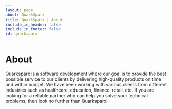 ```yaml
---
layout: page
about: QuarkSparx
title: QuarkSparx | About
include_in_header: false
include_in_footer: false
id: quarksparx
---
```

# **About**

Quarksparx is a software development where our goal is to provide the best possible service to our clients by delivering high-quality products on time and within budget. We have been working with various clients from different industries such as healthcare, education, finance, retail, etc. If you are looking for a reliable partner who can help you solve your technical problems, then look no further than Quarksparx!
